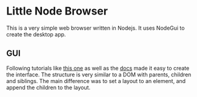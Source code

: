 # Little Node Browser

This is a very simple web browser written in Nodejs. It uses NodeGui to create the desktop app.

## GUI

Following tutorials like [this one](https://hibbard.eu/node-gui/) as well as the [docs](https://docs.nodegui.org/) made it easy to create the interface. The structure is very similar to a DOM with parents, children and siblings. The main difference was to set a layout to an element, and append the children to the layout.